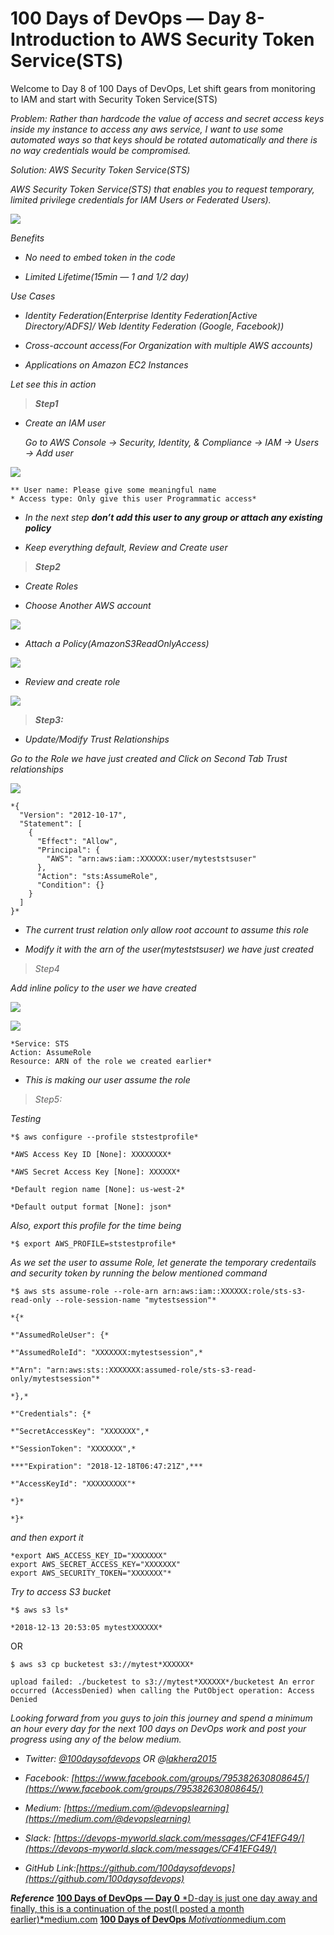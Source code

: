 
# 100 Days of DevOps — Day 8-Introduction to AWS Security Token Service(STS)

Welcome to Day 8 of 100 Days of DevOps, Let shift gears from monitoring to IAM and start with Security Token Service(STS)

*Problem: Rather than hardcode the value of access and secret access keys inside my instance to access any aws service, I want to use some automated ways so that keys should be rotated automatically and there is no way credentials would be compromised.*

*Solution: AWS Security Token Service(STS)*

*AWS Security Token Service(STS) that enables you to request temporary, limited privilege credentials for IAM Users or Federated Users).*

![](https://cdn-images-1.medium.com/max/2520/1*RNmKzxQesaeBs_oWan7kWg.jpeg)

*Benefits*

* *No need to embed token in the code*

* *Limited Lifetime(15min — 1 and 1/2 day)*

*Use Cases*

* *Identity Federation(Enterprise Identity Federation[Active Directory/ADFS]/ Web Identity Federation (Google, Facebook))*

* *Cross-account access(For Organization with multiple AWS accounts)*

* *Applications on Amazon EC2 Instances*

*Let see this in action*
> ***Step1***

* *Create an IAM user*

    *Go to AWS Console → Security, Identity, & Compliance → IAM → Users → Add user*

![](https://cdn-images-1.medium.com/max/3264/1*t3krDgT3iy2rY4ar8R0R7Q.png)

    ** User name: Please give some meaningful name
    * Access type: Only give this user Programmatic access*

* *In the next step **don’t add this user to any group or attach any existing policy***

* *Keep everything default, Review and Create user*
> ***Step2***

* *Create Roles*

* *Choose Another AWS account*

![](https://cdn-images-1.medium.com/max/3436/1*OU4hTp08sthIjY9wVN7NGg.png)

* *Attach a Policy(AmazonS3ReadOnlyAccess)*

![](https://cdn-images-1.medium.com/max/3256/1*0c5CtMRHFSf3yWrlKQx5lA.png)

* *Review and create role*

![](https://cdn-images-1.medium.com/max/3576/1*-hMCtYgYSO1b3LmY_gUS3w.png)
> ***Step3:***

* *Update/Modify Trust Relationships*

*Go to the Role we have just created and Click on Second Tab Trust relationships*

![](https://cdn-images-1.medium.com/max/4508/1*Aoe7BfUVCrBfI0oKhkbxqg.png)

    *{
      "Version": "2012-10-17",
      "Statement": [
        {
          "Effect": "Allow",
          "Principal": {
            "AWS": "arn:aws:iam::XXXXXX:user/myteststsuser"
          },
          "Action": "sts:AssumeRole",
          "Condition": {}
        }
      ]
    }*

* *The current trust relation only allow root account to assume this role*

* *Modify it with the arn of the user(myteststsuser) we have just created*
> *Step4*

*Add inline policy to the user we have created*

![](https://cdn-images-1.medium.com/max/5064/1*n8iRp-iDXE4nsXgNAi0L4w.png)

![](https://cdn-images-1.medium.com/max/3864/1*I9wZhYKOmya-1dLPT3jttg.png)

    *Service: STS
    Action: AssumeRole
    Resource: ARN of the role we created earlier*

* *This is making our user assume the role*
> *Step5:*

*Testing*

    *$ aws configure --profile ststestprofile*

    *AWS Access Key ID [None]: XXXXXXXX*

    *AWS Secret Access Key [None]: XXXXXX*

    *Default region name [None]: us-west-2*

    *Default output format [None]: json*

*Also, export this profile for the time being*

    *$ export AWS_PROFILE=ststestprofile*

*As we set the user to assume Role, let generate the temporary credentails and security token by running the below mentioned command*

    *$ aws sts assume-role --role-arn arn:aws:iam::XXXXXX:role/sts-s3-read-only --role-session-name "mytestsession"*

    *{*

    *"AssumedRoleUser": {*

    *"AssumedRoleId": "XXXXXXX:mytestsession",*

    *"Arn": "arn:aws:sts::XXXXXXX:assumed-role/sts-s3-read-only/mytestsession"*

    *},*

    *"Credentials": {*

    *"SecretAccessKey": "XXXXXXX",*

    *"SessionToken": "XXXXXXX",*

    ***"Expiration": "2018-12-18T06:47:21Z",***

    *"AccessKeyId": "XXXXXXXXX"*

    *}*

    *}*

*and then export it*

    *export AWS_ACCESS_KEY_ID="XXXXXXX"
    export AWS_SECRET_ACCESS_KEY="XXXXXXX"
    export AWS_SECURITY_TOKEN="XXXXXXX"*

*Try to access S3 bucket*

    *$ aws s3 ls*

    *2018-12-13 20:53:05 mytestXXXXXX*

OR

    $ aws s3 cp bucketest s3://mytest*XXXXXX*

    upload failed: ./bucketest to s3://mytest*XXXXXX*/bucketest An error occurred (AccessDenied) when calling the PutObject operation: Access Denied

*Looking forward from you guys to join this journey and spend a minimum an hour every day for the next 100 days on DevOps work and post your progress using any of the below medium.*

* *Twitter: [@100daysofdevops](http://twitter.com/100daysofdevops) OR @[lakhera2015](https://twitter.com/lakhera2015)*

* *Facebook: [https://www.facebook.com/groups/795382630808645/](https://www.facebook.com/groups/795382630808645/)*

* *Medium: [https://medium.com/@devopslearning](https://medium.com/@devopslearning)*

* *Slack: [https://devops-myworld.slack.com/messages/CF41EFG49/](https://devops-myworld.slack.com/messages/CF41EFG49/)*

* *GitHub Link:[https://github.com/100daysofdevops](https://github.com/100daysofdevops)*

***Reference***
[**100 Days of DevOps — Day 0**
*D-day is just one day away and finally, this is a continuation of the post(I posted a month earlier)*medium.com](https://medium.com/@devopslearning/100-days-of-devops-day-0-4f2c9750542d)
[**100 Days of DevOps**
*Motivation*medium.com](https://medium.com/@devopslearning/100-days-of-devops-81faf13bf772)
